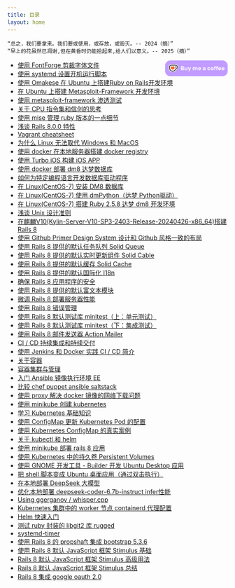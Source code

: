 ```yaml
---
title: 目录
layout: home
---
```


```
“总之，我们要拿来。我们要或使用，或存放，或毁灭。-- 2024（摘）”
“早上的花虽然已凋谢,但在黄昏时仍能拾起来,给人们以意义。-- 2025（摘）”
```

<div style="float: right;">
    <a href='https://ko-fi.com/E1E612C7I5' target='_blank'>
        <img height='36' style='border:0px;height:36px;' src='assets/images/kofi4.webp' border='0' alt='Buy Me a Coffee at ko-fi.com' />
    </a>
</div>

+ [使用 FontForge 剪裁字体文件](posts/2024-11-11-FontForge)
+ [使用 systemd 设置开机运行脚本](posts/2024-11-12-Linux-startup-script)
+ [使用 Omakese 在 Ubuntu 上搭建Ruby on Rails开发环境](posts/2024-11-13-rails-dev-ubuntu)
+ [在 Ubuntu 上搭建 Metasploit-Framework 开发环境](posts/2024-11-16-msf-development)
+ [使用 metasploit-framework 渗透测试](posts/2024-11-17-msf-beginning)
+ [关于 CPU 指令集和信创的思考](posts/2024-11-18-CPU-ISA)
+ [使用 mise 管理 ruby 版本的一点细节](posts/2024-11-20-mise-ruby-version)
+ [浅谈 Rails 8.0.0 特性](posts/2024-11-20-whats-new-of-rails8)
+ [Vagrant cheatsheet](posts/2024-11-21-regain-vagrant)
+ [为什么 Linux 无法取代 Windows 和 MacOS](posts/2024-11-22-why-linux-cant-kill-windows)
+ [使用 docker 在本地服务器搭建 docker registry](posts/2024-11-24-create-docker-registry-on-localhost)
+ [使用 Turbo iOS 构建 iOS APP](posts/2024-11-25-use-turbo-ios-framework)
+ [使用 docker 部署 dm8 达梦数据库](posts/2024-11-27-dm8-docker)
+ [如何为特定编程语言开发数据库驱动程序](posts/2024-11-28-how-dev-db-driver-special-lang)
+ [在 Linux(CentOS-7) 安装 DM8 数据库](posts/2024-12-02-install-DM8-Linux)
+ [在 Linux(CentOS-7) 使用 dmPython（达梦 Python驱动）](posts/2024-12-03-linux-dmPython)
+ [在 Linux(CentOS-7) 搭建 Ruby 2.5.8 达梦 dm8 开发环境](posts/2024-12-04-ruby-dm8-centos7)
+ [浅谈 Unix 设计准则](posts/2024-12-16-Unix-design-principle)
+ [在麒麟V10(Kylin-Server-V10-SP3-2403-Release-20240426-x86_64)搭建 Rails 8](posts/2024-12-23-Kylin-V10-rails8)
+ [使用 Github Primer Design System 设计和 Github 风格一致的布局](posts/2025-01-01-github-primer-design-system-rails)
+ [使用 Rails 8 提供的默认任务队列 Solid Queue](posts/2025-01-03-using-solid-queue-of-rails-8)
+ [使用 Rails 8 提供的默认实时更新组件 Solid Cable](posts/2025-01-05-using-solid-cable-of-rails-8)
+ [使用 Rails 8 提供的默认缓存 Solid Cache](posts/2025-01-06-using-solid-cache-of-rails-8)
+ [使用 Rails 8 提供的默认国际化 I18n](posts/2025-01-09-using-i18n-of-rails-8)
+ [确保 Rails 8 应用程序的安全](posts/2025-01-10-securing-rails-8-application)
+ [使用 Rails 8 提供的默认富文本模块](posts/2025-01-13-using-action-text-of-rails-8)
+ [微调 Rails 8 部署服务器性能](posts/2025-01-14-tuning-performance-for-rails-8-deployment)
+ [使用 Rails 8 错误管理](posts/2025-01-15-using-rails-error-management)
+ [使用 Rails 8 默认测试库 minitest（上：单元测试）](posts/2025-01-20-testing-rails-application-up)
+ [使用 Rails 8 默认测试库 minitest（下：集成测试）](posts/2025-01-21-testing-rails-application-down)
+ [使用 Rails 8 邮件发送器 Action Mailer](posts/2025-01-23-using-rails-action-mailer)
+ [CI / CD 持续集成和持续交付](posts/2025-02-06-ci-cd)
+ [使用 Jenkins 和 Docker 实践 CI / CD 简介](posts/2025-02-07-jenkins-docker-ci-cd)
+ [关于容器](posts/2025-02-08-about-container)
+ [容器集群与管理](posts/2025-02-09-containers-cluster-and-management)
+ [入门 Ansible 镜像执行环境 EE](posts/2025-02-10-ansible-get-started)
+ [比较 chef puppet ansible saltstack](posts/2025-02-11-compare-chef-puppet-ansible-saltstack)
+ [使用 proxy 解决 docker 镜像的网络下载问题](posts/2025-02-18-container-proxy)
+ [使用 minikube 创建 kubernetes](posts/2025-02-19-hello-minikube)
+ [学习 Kubernetes 基础知识](posts/2025-02-20-kubernetes-basics)
+ [使用 ConfigMap 更新 Kubernetes Pod 的配置](posts/2025-02-21-using-configmap-to-config-pod)
+ [使用 Kubernetes ConfigMap 的真实案例](posts/2025-02-22-configmap-real-world-example)
+ [关于 kubectl 和 helm](posts/2025-02-22-about-kubectl-and-helm)
+ [使用 minikube 部署 rails 8 应用](posts/2025-02-23-deploy-rails-8-to-minikube)
+ [使用 Kubernetes 中的持久卷 Persistent Volumes](posts/2025-02-24-using-kubernetes-persistent-volumes)
+ [使用 GNOME 开发工具 - Builder 开发 Ubuntu Desktop 应用](posts/2025-03-01-using-gnome-builder-develop-ubuntu-desktop-app)
+ [把 shell 脚本变成 Ubuntu 桌面应用（通过双击执行）](posts/2025-03-03-make-shell-to-ubuntu-desktop-app)
+ [在本地部署 DeepSeek 大模型](posts/2025-03-04-deploy-deepseek-locally)
+ [优化本地部署 deepseek-coder-6.7b-instruct infer性能](posts/2025-03-04-optimize-deepseek-coder-6.7b-instruct-infer)
+ [Using ggerganov / whisper.cpp](posts/2025-03-07-using-whisper-cpp)
+ [Kubernetes 集群中的 worker 节点 containerd 代理配置](posts/2025-03-10-kubernetes-the-hard-way)
+ [Helm 快速入门](posts/2025-03-19-helm-quick-start)
+ [测试 ruby 封装的 libgit2 库 rugged](posts/2025-03-25-test-rugge-gem)
+ [systemd-timer](posts/2025-04-24.systemd-timer)
+ [使用 Rails 8 的 propshaft 集成 bootstrap 5.3.6](posts/2025-06-16-using-rails-8-propshaft-integrate-bootstrap-5)
+ [使用 Rails 8 默认 JavaScript 框架 Stimulus 基础](posts/2025-06-17-using-hotwire-stimulus-of-rails-8)
+ [Rails 8 默认 JavaScript 框架 Stimulus 高级用法](posts/2025-06-18-hotwire-stimulus-advanced)
+ [Rails 8 默认 JavaScript 框架 Stimulus 总结](posts/2025-06-19-hotwire-stimulus-conclution)
+ [Rails 8 集成 google oauth 2.0](posts/2025-06-20-integrate-google-oauth-2-with-rails-8)
